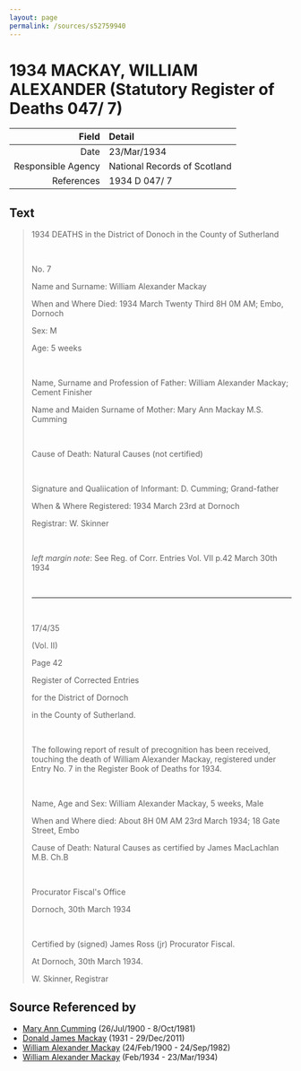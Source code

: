 ```yaml
---
layout: page
permalink: /sources/s52759940
---
```


# 1934 MACKAY, WILLIAM ALEXANDER (Statutory Register of Deaths 047/ 7)

Field | Detail
---:|:---
Date | 23/Mar/1934
Responsible Agency | National Records of Scotland
References | 1934 D 047/ 7

## Text

> 1934 DEATHS in the District of Donoch in the County of Sutherland
>
> <br/>
>
> No. 7
>
> Name and Surname: William Alexander Mackay
>
> When and Where Died: 1934 March Twenty Third 8H 0M AM; Embo, Dornoch
>
> Sex: M
>
> Age: 5 weeks
>
> <br/>
>
> Name, Surname and Profession of Father: William Alexander Mackay; Cement Finisher
>
> Name and Maiden Surname of Mother: Mary Ann Mackay M.S. Cumming
>
> <br/>
>
> Cause of Death: Natural Causes (not certified)
>
> <br/>
>
> Signature and Qualiication of Informant: D. Cumming; Grand-father
>
> When & Where Registered: 1934 March 23rd at Dornoch
>
> Registrar: W. Skinner
>
> <br/>
>
> _left margin note_: See Reg. of Corr. Entries Vol. VII p.42 March 30th 1934
>
> <br/>
>
> ---
>
> <br/>
>
> 17/4/35
>
> (Vol. II)
>
> Page 42
>
> Register of Corrected Entries
>
> for the District of Dornoch
>
> in the County of Sutherland.
>
> <br/>
>
> The following report of result of precognition has been received, touching the death of William Alexander Mackay, registered under Entry No. 7 in the Register Book of Deaths for 1934.
>
> <br/>
>
> Name, Age and Sex: William Alexander Mackay, 5 weeks, Male
>
> When and Where died: About 8H 0M AM 23rd March 1934; 18 Gate Street, Embo
>
> Cause of Death: Natural Causes as certified by James MacLachlan M.B. Ch.B
>
> <br/>
>
> Procurator Fiscal's Office
>
> Dornoch, 30th March 1934
>
> <br/>
>
> Certified by (signed) James Ross (jr) Procurator Fiscal.
>
> At Dornoch, 30th March 1934.
>
> W. Skinner, Registrar
>

## Source Referenced by

* [Mary Ann Cumming](../people/@48241984@-mary-ann-cumming-b1900-7-26-d1981-10-8.md) (26/Jul/1900 - 8/Oct/1981)
* [Donald James Mackay](../people/@43065376@-donald-james-mackay-b1931-d2011-12-29.md) (1931 - 29/Dec/2011)
* [William Alexander Mackay](../people/@9383584@-william-alexander-mackay-b1900-2-24-d1982-9-24.md) (24/Feb/1900 - 24/Sep/1982)
* [William Alexander Mackay](../people/@8407472@-william-alexander-mackay-b1934-2-d1934-3-23.md) (Feb/1934 - 23/Mar/1934)
